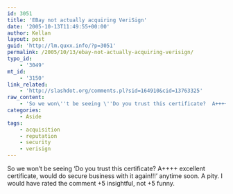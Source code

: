 ```yaml
---
id: 3051
title: 'EBay not actually acquiring VeriSign'
date: '2005-10-13T11:49:55+00:00'
author: Kellan
layout: post
guid: 'http://lm.quxx.info/?p=3051'
permalink: /2005/10/13/ebay-not-actually-acquiring-verisign/
typo_id:
    - '3049'
mt_id:
    - '3150'
link_related:
    - 'http://slashdot.org/comments.pl?sid=164910&cid=13763325'
raw_content:
    - 'So we won\''t be seeing \''Do you trust this certificate?  A++++ excellent certificate, would do secure business with it again!!!\'' anytime soon.  A pity.  I would have rated the comment +5 insightful, not +5 funny.'
categories:
    - Aside
tags:
    - acquisition
    - reputation
    - security
    - verisign
---
```


So we won’t be seeing ‘Do you trust this certificate? A++++ excellent certificate, would do secure business with it again!!!’ anytime soon. A pity. I would have rated the comment +5 insightful, not +5 funny.